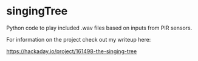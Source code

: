# singingTree
Python code to play included .wav files based on inputs from PIR sensors.

For information on the project check out my writeup here:

https://hackaday.io/project/161498-the-singing-tree
